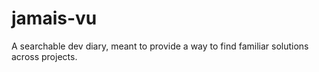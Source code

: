 # jamais-vu
A searchable dev diary, meant to provide a way to find familiar solutions across projects.
